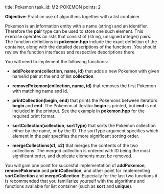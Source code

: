 title: Pokemon
task_id: M2-POKEMON
points: 2


**Objective:** Practice use of algorithms together with a list
  container.

Pokemon is an information entity with a name (string) and an
identifier. Therefore the **pair** type can be used to store one such
element. This exercise operates on lists that consist of (string,
unsigned integer) pairs. The function definitions in **pokemon.hpp**
include the exact definition of the container, along with the detailed
descriptions of the functions. You should review the function
interfaces and respective descriptions there.

You will need to implement the following functions:

  * **addPokemon(collection, name, id)** that adds a new Pokemon with
    given name/id pair at the end of list **collection**.

  * **removePokemon(collection, name, id)** that removes the first
    Pokemon with matching name and id.

  * **printCollection(begin, end)** that prints the Pokemons between
    iterators **begin** and **end**. The Pokemon at iterator **begin**
    is printed, but **end** is not included in the printout. See the
    example in **pokemon.hpp** for the required print format.

  * **sortCollection(collection, sortType)** that sorts the Pokemon
    collection either by the name, or by the ID. The sortType argument
    specifies which element in the pair specifies the more significant
    sorting order.

  * **mergeCollections(c1, c2)** that merges the contents of the two
    collections. The merged collection is ordered with ID being the
    most significant order, and duplicate elements must be removed.

You will gain one point for succesful implementation of
**addPokemon**, **removePokemon** and **printCollection**, and other
point for implementing **sortCollection** and
**mergeCollection**. Especially for the last two functions it is
recommended that you familiarize yourself with the algorithms and
functions available for list container (such as **sort** and
**unique**).
